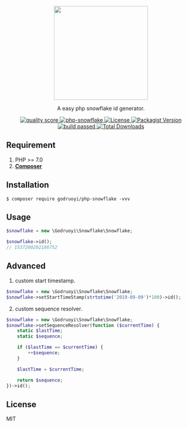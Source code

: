 <div>
  <p align="center">
    <image src="https://www.pngkey.com/png/full/105-1052235_snowflake-png-transparent-background-snowflake-with-clear-background.png" width="250" height="250">
  </p>
  <p align="center">A easy php snowflake id generator.</p>
  <p align="center">
    <a href="https://scrutinizer-ci.com/g/godruoyi/php-snowflake/">
      <image src="https://scrutinizer-ci.com/g/godruoyi/php-snowflake/badges/quality-score.png?b=master" alt="quality score">
    </a>
    <a href="https://scrutinizer-ci.com/g/godruoyi/php-snowflake/">
      <image src="https://scrutinizer-ci.com/g/godruoyi/php-snowflake/badges/coverage.png?b=master" alt="php-snowflake">
    </a>
    <a href="https://github.com/godruoyi/php-snowflake">
      <image src="https://poser.pugx.org/godruoyi/php-snowflake/license" alt="License">
    </a>
    <a href="https://packagist.org/packages/godruoyi/php-snowflake">
      <image src="https://poser.pugx.org/godruoyi/php-snowflake/v/stable" alt="Packagist Version">
    </a>
    <a href="https://packagist.org/packages/godruoyi/php-snowflake">
      <image src="https://scrutinizer-ci.com/g/godruoyi/php-snowflake/badges/build.png?b=master" alt="build passed">
    </a>
    <a href="https://packagist.org/packages/godruoyi/php-snowflake">
      <image src="https://poser.pugx.org/godruoyi/php-snowflake/downloads" alt="Total Downloads">
    </a>
  </p>
</div>

## Requirement

1. PHP >= 7.0
2. **[Composer](https://getcomposer.org/)**

## Installation

```shell
$ composer require godruoyi/php-snowflake -vvv
```

## Usage

```php
$snowflake = new \Godruoyi\Snowflake\Snowflake;

$snowflake->id();
// 1537200202186752
```

## Advanced

1. custom start timestamp.

```php
$snowflake = new \Godruoyi\Snowflake\Snowflake;
$snowflake->setStartTimeStamp(strtotime('2019-09-09')*100)->id();
```

2. custom sequence resolver.

```php
$snowflake = new \Godruoyi\Snowflake\Snowflake;
$snowflake->setSequenceResolver(function ($currentTime) {
    static $lastTime;
    static $sequence;

    if ($lastTime == $currentTime) {
        ++$sequence;
    }

    $lastTime = $currentTime;

    return $sequence;
})->id();
```

## License

MIT